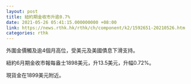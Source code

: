 ```yaml
---
layout: post
title: 紐約期金收市升逾0.7%
date: 2021-05-26 05:41:15.000000000 +08:00
link: https://news.rthk.hk/rthk/ch/component/k2/1592651-20210526.htm
categories: rthk
---
```


外圍金價觸及逾4個月高位，受美元及美國債息下滑支持。

紐約6月期金收市報每盎士1898美元，升13.5美元，升幅0.72%。

現貨金在1899美元附近。
